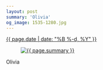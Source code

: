 ```yaml
---
layout: post
summary: 'Olivia'
og_image: 1535-1280.jpg
---
```


<div class="post">
 <time>
  <a href="/1535">
   {{ page.date | date: "%B %-d, %Y" }}
  </a>
 </time>
 <a href="/1535">
  <figure data-taken="12/3/2021">
   <img alt="{{ page.summary }}" sizes="(min-width: 700px) 50vw, calc(100vw - 2rem)" src="{{ site.assets_url }}/1535-640.jpg" srcset="{{ site.assets_url }}/1535-320.jpg 320w, {{ site.assets_url }}/1535-640.jpg 640w, {{ site.assets_url }}/1535-960.jpg 960w, {{ site.assets_url }}/1535-1280.jpg 1280w"/>
  </figure>
 </a>
 <span>
  Olivia
 </span>
</div>
